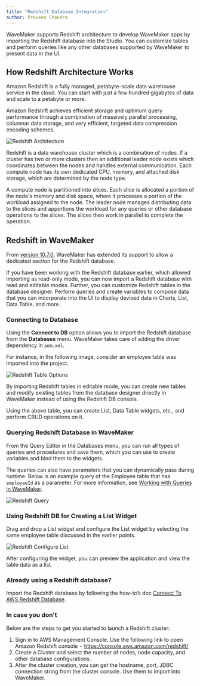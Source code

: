 ```yaml
---
title: "Redshift Database Integration"
author: Praveen Chandra
---
```


WaveMaker supports Redshift architecture to develop WaveMaker apps by importing the Redshift database into the Studio. You can customize tables and perform queries like any other databases supported by WaveMaker to present data in the UI.

<!-- truncate -->

## How Redshift Architecture Works

Amazon Redshift is a fully managed, petabyte-scale data warehouse service in the cloud. You can start with just a few hundred gigabytes of data and scale to a petabyte or more.

Amazon Redshift achieves efficient storage and optimum query performance through a combination of massively parallel processing, columnar data storage, and very efficient, targeted data compression encoding schemes.

![Redshift Architecture](/learn/assets/redshift-architecture.png)

Redshift is a data warehouse cluster which is a combination of nodes. If a cluster has two or more clusters then an additional leader node exists which coordinates between the nodes and handles external communication. Each compute node has its own dedicated CPU, memory, and attached disk storage, which are determined by the node type. 

A compute node is partitioned into slices. Each slice is allocated a portion of the node's memory and disk space, where it processes a portion of the workload assigned to the node. The leader node manages distributing data to the slices and apportions the workload for any queries or other database operations to the slices. The slices then work in parallel to complete the operation.

## Redshift in WaveMaker

From [version 10.7.0](/learn/wavemaker-release-notes/v10-7-0#support-for-red-shift-database), WaveMaker has extended its support to allow a dedicated section for the Redshift database. 

If you have been working with the Redshift database earlier, which allowed importing as read-only mode, you can now import a Redshift database with read and editable modes. Further, you can customize Redshift tables in the database designer. Perform queries and create variables to compose data that you can incorporate into the UI to display devised data in Charts, List, Data Table, and more.

### Connecting to Database

Using the **Connect to DB** option allows you to import the Redshift database from the **Databases** menu. WaveMaker takes care of adding the driver dependency in `pom.xml`. 

For instance, in the following image, consider an employee table was imported into the project.

![Redshift Table Options](/learn/assets/redshift-table-options.png)

By importing Redshift tables in editable mode, you can create new tables and modify existing tables from the database designer directly in WaveMaker instead of using the Redshift DB console.

Using the above table, you can create List, Data Table widgets, etc., and perform CRUD operations on it.

### Querying Redshift Database in WaveMaker

From the Query Editor in the Databases menu, you can run all types of queries and procedures and save them, which you can use to create variables and bind them to the widgets. 

The queries can also have parameters that you can dynamically pass during runtime. Below is an example query of the Employee table that has `employeeId` as a parameter. For more information, see [Working with Queries in WaveMaker](/learn/app-development/services/database-services/working-with-queries).

![Redshift Query](/learn/assets/redshift-queries.png)

### Using Redshift DB for Creating a List Widget

Drag and drop a List widget and configure the List widget by selecting the same employee table discussed in the earlier points.

![Redshift Configure List](/learn/assets/redshift-configure-list.png)

After configuring the widget, you can preview the application and view the table data as a list.

### Already using a Redshift database?

Import the Redshift database by following the how-to’s doc [Connect To AWS Redshift Database](/learn/how-tos/configuring-aws-redshiftdb).

### In case you don't

Below are the steps to get you started to launch a Redshift cluster:

1. Sign in to AWS Management Console. Use the following link to open Amazon Redshift console − https://console.aws.amazon.com/redshift/
2. Create a Cluster and select the number of nodes, node capacity, and other database configurations.
3. After the cluster creation, you can get the hostname, port, JDBC connection string from the cluster console. Use them to import into WaveMaker.

